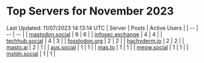 # Top Servers for November 2023
Last Updated: 11/07/2023 14:13:14 UTC
| Server | Posts | Active Users |
| -- | -- | -- |
| [mastodon.social](https://mastodon.social/tags/PowerShell) | 9 | 6 |
| [infosec.exchange](https://infosec.exchange/tags/PowerShell) | 4 | 4 |
| [techhub.social](https://techhub.social/tags/PowerShell) | 4 | 3 |
| [fosstodon.org](https://fosstodon.org/tags/PowerShell) | 2 | 2 |
| [hachyderm.io](https://hachyderm.io/tags/PowerShell) | 2 | 2 |
| [masto.ai](https://masto.ai/tags/PowerShell) | 2 | 1 |
| [aus.social](https://aus.social/tags/PowerShell) | 1 | 1 |
| [mas.to](https://mas.to/tags/PowerShell) | 1 | 1 |
| [meow.social](https://meow.social/tags/PowerShell) | 1 | 1 |
| [mstdn.social](https://mstdn.social/tags/PowerShell) | 1 | 1 |
